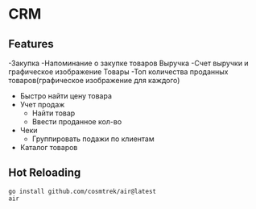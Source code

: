 # CRM

## Features

-Закупка
     -Напоминание о закупке товаров
Выручка
     -Счет выручки и графическое изображение 
Товары 
     -Топ количества проданных товаров(графическое изображение для каждого) 
- Быстро найти цену товара
- Учет продаж
    - Найти товар
    - Ввести проданное кол-во
- Чеки
    - Группировать подажи по клиентам
- Каталог товаров


## Hot Reloading

```
go install github.com/cosmtrek/air@latest
air
```